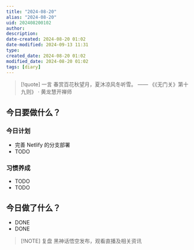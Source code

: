 ```yaml
---
title: "2024-08-20"
alias: "2024-08-20"
uid: 202408200102
author: 
description: 
date-created: 2024-08-20 01:02
date-modified: 2024-09-13 11:31
type: 
created_date: 2024-08-20 01:02
modified_date: 2024-08-20 01:02
tags: [diary]
---
```


> [!quote] 一言
 春赏百花秋望月，夏沐凉风冬听雪。 —— 《《无门关》第十九则》 · 黄龙慧开禅师

## 今日要做什么？

### 今日计划

- 完善 Netlify 的分支部署
- TODO

### 习惯养成

- TODO
- TODO

## 今日做了什么？

- DONE
- DONE

> [!NOTE] 复盘
> 黑神话悟空发布，观看直播及相关资讯
